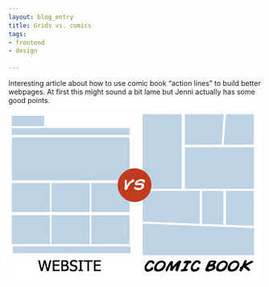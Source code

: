 ```yaml
---
layout: blog_entry
title: Grids vs. comics
tags:
- frontend
- design

---
```


<p>Interesting article about how to use comic book “action lines” to build better webpages. At first this might sound a bit lame but Jenni actually has some good points.</p>

<p><a href="http://www.inspiredm.com/2010/04/27/comic-books-design/"><img src="/assets/images/blog-images/website-vs-comic-book.jpg" alt="Grid vs. comic book" width="500" height="336"></a></p>
